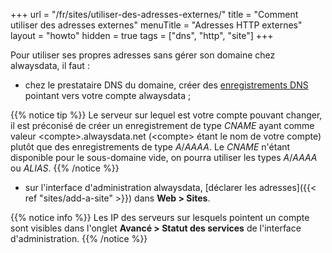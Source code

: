 +++
url = "/fr/sites/utiliser-des-adresses-externes/"
title = "Comment utiliser des adresses externes"
menuTitle = "Adresses HTTP externes"
layout = "howto"
hidden = true
tags = ["dns", "http", "site"]
+++

Pour utiliser ses propres adresses sans gérer son domaine chez alwaysdata, il faut :

- chez le prestataire DNS du domaine, créer des [enregistrements DNS](https://fr.wikipedia.org/wiki/Liste_des_enregistrements_DNS) pointant vers votre compte alwaysdata ;

{{% notice tip %}}
Le serveur sur lequel est votre compte pouvant changer, il est préconisé de créer un enregistrement de type *CNAME* ayant comme valeur \<compte\>.alwaysdata.net (\<compte\> étant le nom de votre compte) plutôt que des enregistrements de type _A_/_AAAA_. Le *CNAME* n'étant disponible pour le sous-domaine vide, on pourra utiliser les types _A_/_AAAA_ ou _ALIAS_.
{{% /notice %}}

- sur l'interface d'administration alwaysdata, [déclarer les adresses]({{< ref "sites/add-a-site" >}}) dans **Web > Sites**.



{{% notice info %}}
Les IP des serveurs sur lesquels pointent un compte sont visibles dans l'onglet **Avancé > Statut des services** de l'interface d'administration.
{{% /notice %}}
